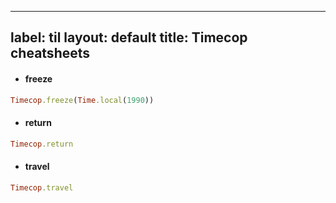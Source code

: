 
---
label: til
layout: default
title: Timecop cheatsheets
---
- #### freeze 
```ruby
Timecop.freeze(Time.local(1990))
```
- #### return 
```ruby
Timecop.return
```
- #### travel
```ruby
Timecop.travel
```

